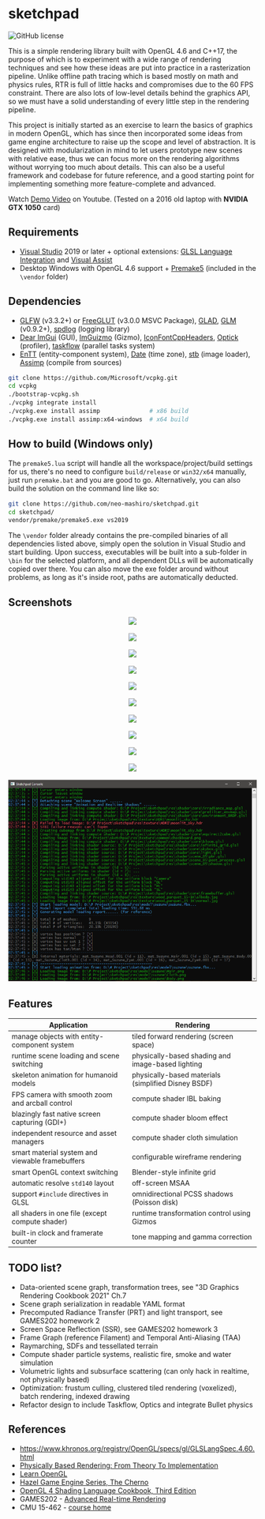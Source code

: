 # sketchpad

![GitHub license](https://img.shields.io/github/license/neo-mashiro/sketchpad?color=orange&label=License&style=plastic)

This is a simple rendering library built with OpenGL 4.6 and C++17, the purpose of which is to experiment with a wide range of rendering techniques and see how these ideas are put into practice in a rasterization pipeline. Unlike offline path tracing which is based mostly on math and physics rules, RTR is full of little hacks and compromises due to the 60 FPS constraint. There are also lots of low-level details behind the graphics API, so we must have a solid understanding of every little step in the rendering pipeline.

This project is initially started as an exercise to learn the basics of graphics in modern OpenGL, which has since then incorporated some ideas from game engine architecture to raise up the scope and level of abstraction. It is designed with modularization in mind to let users prototype new scenes with relative ease, thus we can focus more on the rendering algorithms without worrying too much about details. This can also be a useful framework and codebase for future reference, and a good starting point for implementing something more feature-complete and advanced.

Watch [Demo Video](https://www.youtube.com/watch?v=JCagITtAmQ0) on Youtube. (Tested on a 2016 old laptop with __NVIDIA GTX 1050__ card)

## Requirements

- [Visual Studio](https://visualstudio.microsoft.com/downloads/) 2019 or later + optional extensions: [GLSL Language Integration](https://marketplace.visualstudio.com/items?itemName=DanielScherzer.GLSL) and [Visual Assist](https://www.wholetomato.com/)
- Desktop Windows with OpenGL 4.6 support + [Premake5](https://github.com/premake/premake-core) (included in the `\vendor` folder)

## Dependencies

- [GLFW](https://en.wikipedia.org/wiki/GLFW) (v3.3.2+) or [FreeGLUT](https://en.wikipedia.org/wiki/FreeGLUT) (v3.0.0 MSVC Package), [GLAD](https://glad.dav1d.de/), [GLM](https://glm.g-truc.net/0.9.2/api/index.html) (v0.9.2+), [spdlog](https://github.com/gabime/spdlog) (logging library)
- [Dear ImGui](https://github.com/ocornut/imgui) (GUI), [ImGuizmo](https://github.com/CedricGuillemet/ImGuizmo) (Gizmo), [IconFontCppHeaders](https://github.com/juliettef/IconFontCppHeaders), [Optick](https://github.com/bombomby/optick) (profiler), [taskflow](https://github.com/taskflow/taskflow) (parallel tasks system)
- [EnTT](https://github.com/skypjack/entt) (entity-component system), [Date](https://github.com/HowardHinnant/date) (time zone), [stb](https://github.com/nothings/stb) (image loader), [Assimp](https://github.com/assimp/assimp) (compile from sources)
```bash
git clone https://github.com/Microsoft/vcpkg.git
cd vcpkg
./bootstrap-vcpkg.sh
./vcpkg integrate install
./vcpkg.exe install assimp              # x86 build
./vcpkg.exe install assimp:x64-windows  # x64 build
```

## How to build (Windows only)

The `premake5.lua` script will handle all the workspace/project/build settings for us, there's no need to configure `build/release` or `win32/x64` manually, just run `premake.bat` and you are good to go. Alternatively, you can also build the solution on the command line like so:
```bash
git clone https://github.com/neo-mashiro/sketchpad.git
cd sketchpad/
vendor/premake/premake5.exe vs2019
```
The `\vendor` folder already contains the pre-compiled binaries of all dependencies listed above, simply open the solution in Visual Studio and start building. Upon success, executables will be built into a sub-folder in `\bin` for the selected platform, and all dependent DLLs will be automatically copied over there. You can also move the exe folder around without problems, as long as it's inside root, paths are automatically deducted.

## Screenshots

<p align="center"><img src="https://raw.githubusercontent.com/neo-mashiro/sketchpad/main/res/screenshot/11.png"></p>
<p align="center"><img src="https://raw.githubusercontent.com/neo-mashiro/sketchpad/main/res/screenshot/22.png"></p>
<p align="center"><img src="https://raw.githubusercontent.com/neo-mashiro/sketchpad/main/res/screenshot/33.png"></p>
<p align="center"><img src="https://raw.githubusercontent.com/neo-mashiro/sketchpad/main/res/screenshot/44.png"></p>
<p align="center"><img src="https://raw.githubusercontent.com/neo-mashiro/sketchpad/main/res/screenshot/55.png"></p>
<p align="center"><img src="https://raw.githubusercontent.com/neo-mashiro/sketchpad/main/res/screenshot/66.png"></p>
<p align="center"><img src="https://raw.githubusercontent.com/neo-mashiro/sketchpad/main/res/screenshot/77.png"></p>
<p align="center"><img src="https://raw.githubusercontent.com/neo-mashiro/sketchpad/main/res/screenshot/88.png"></p>
<p align="center"><img src="https://raw.githubusercontent.com/neo-mashiro/sketchpad/main/res/screenshot/99.png"></p>
<p align="center"><img src="https://raw.githubusercontent.com/neo-mashiro/sketchpad/main/res/screenshot/00.png"></p>

![image](/res/screenshot/console.png?raw=true "debug console")

## Features

| Application                                     | Rendering                                           |
| ----------------------------------------------- | --------------------------------------------------- |
| manage objects with entity-component system     | tiled forward rendering (screen space)              |
| runtime scene loading and scene switching       | physically-based shading and image-based lighting   |
| skeleton animation for humanoid models          | physically-based materials (simplified Disney BSDF) |
| FPS camera with smooth zoom and arcball control | compute shader IBL baking                           |
| blazingly fast native screen capturing (GDI+)   | compute shader bloom effect                         |
| independent resource and asset managers         | compute shader cloth simulation                     |
| smart material system and viewable framebuffers | configurable wireframe rendering                    |
| smart OpenGL context switching                  | Blender-style infinite grid                         |
| automatic resolve `std140` layout               | off-screen MSAA                                     |
| support `#include` directives in GLSL           | omnidirectional PCSS shadows (Poisson disk)         |
| all shaders in one file (except compute shader) | runtime transformation control using Gizmos         |
| built-in clock and framerate counter            | tone mapping and gamma correction                   |

## TODO list?

- Data-oriented scene graph, transformation trees, see "3D Graphics Rendering Cookbook 2021" Ch.7
- Scene graph serialization in readable YAML format
- Precomputed Radiance Transfer (PRT) and light transport, see GAMES202 homework 2
- Screen Space Reflection (SSR), see GAMES202 homework 3
- Frame Graph (reference Filament) and Temporal Anti-Aliasing (TAA)
- Raymarching, SDFs and tessellated terrain
- Compute shader particle systems, realistic fire, smoke and water simulation
- Volumetric lights and subsurface scattering (can only hack in realtime, not physically based)
- Optimization: frustum culling, clustered tiled rendering (voxelized), batch rendering, indexed drawing
- Refactor design to include Taskflow, Optics and integrate Bullet physics

## References

- https://www.khronos.org/registry/OpenGL/specs/gl/GLSLangSpec.4.60.html
- [Physically Based Rendering: From Theory To Implementation](https://www.pbr-book.org/)
- [Learn OpenGL](https://learnopengl.com)
- [Hazel Game Engine Series, The Cherno](....)
- [OpenGL 4 Shading Language Cookbook, Third Edition](...)
- GAMES202 - [Advanced Real-time Rendering](https://sites.cs.ucsb.edu/~lingqi/teaching/games202.html)
- CMU 15-462 - [course home](http://15462.courses.cs.cmu.edu/fall2020/home)
